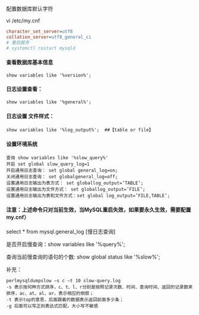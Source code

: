 

配置数据库默认字符

vi /etc/my.cnf

```ini
character_set_server=utf8
collation_server=utf8_general_ci
# 重启服务
# systemctl restart mysqld
```

#### 查看数据库基本信息

    show variables like '%version%';

#### 日志设置查看：

    show variables like '%general%';

#### 日志设置 文件样式：

    show variables like '%log_output%';  ##【table or file】

#### 设置环境系统

```
查询 show variables like '%slow_query%'
开启 set global slow_query_log=1
开启通用日志查询： set global general_log=on;
关闭通用日志查询： set globalgeneral_log=off;
设置通用日志输出为表方式： set globallog_output=’TABLE’;
设置通用日志输出为文件方式： set globallog_output=’FILE’;
设置通用日志输出为表和文件方式：set global log_output=’FILE,TABLE’;
```

#### 注意：上述命令只对当前生效，当MySQL重启失效，如果要永久生效，需要配置my.cnf）

select * from mysql.general_log  [慢日志查询]

是否开启慢查询：show variables like '%query%';

查询当前慢查询的语句的个数: show global status like '%slow%';

补充：

```
perlmysqldumpslow –s c –t 10 slow-query.log
-s 表示按何种方式排序，c、t、l、r分别是按照记录次数、时间、查询时间、返回的记录数来排序，ac、at、al、ar，表示相应的倒叙；
-t 表示top的意思，后面跟着的数据表示返回前面多少条；
-g 后面可以写正则表达式匹配，大小写不敏感
```

